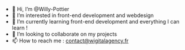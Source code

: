 - 👋 Hi, I’m @Willy-Pottier
- 👀 I’m interested in front-end development and webdesign
- 🌱 I’m currently learning front-end development and everything I can learn !
- 💞️ I’m looking to collaborate on my projects
- 📫 How to reach me : contact@wigitalagency.fr

<!---
Willy-Pottier/Willy-Pottier is a ✨ special ✨ repository because its `README.md` (this file) appears on your GitHub profile.
You can click the Preview link to take a look at your changes.
--->
